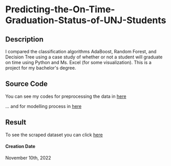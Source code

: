 # Predicting-the-On-Time-Graduation-Status-of-UNJ-Students

## Description

I compared the classification algorithms AdaBoost, Random Forest, and Decision Tree using a case study of whether or not a student will graduate on time using Python and Ms. Excel (for some visualization). This is a project for my bachelor's degree.

## Source Code

You can see my codes for preprocessing the data in [here](https://github.com/malikkarim14/Predicting-the-On-Time-Graduation-Status-of-UNJ-Students/blob/77d690d87e2a05b68cb507632793a0caa71c27e6/Notebook/Preprocessing_Skripsi.ipynb)

... and for modelling process in [here](https://github.com/malikkarim14/Predicting-the-On-Time-Graduation-Status-of-UNJ-Students/blob/77d690d87e2a05b68cb507632793a0caa71c27e6/Notebook/Pemodelan_Skripsi.ipynb)

## Result

To see the scraped dataset you can click [here](https://drive.google.com/file/d/10FVvc3h6mKEmXuNrDYHZdGANtxkssONb/view?usp=sharing)



#### Creation Date

November 10th, 2022

